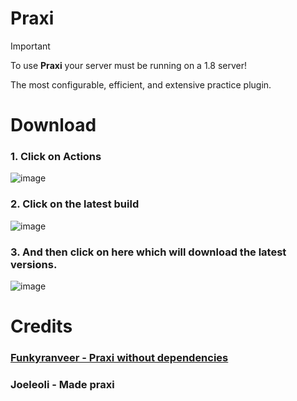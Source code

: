 # Praxi
> [!IMPORTANT]
> To use **Praxi** your server must be running on a 1.8 server!

The most configurable, efficient, and extensive practice plugin.

# Download
### 1. Click on **Actions**
![image](https://github.com/Devlrxxh/praxi/assets/125221056/8ad915ae-8dbd-4a70-9142-9eb2c04799b5)
### 2. Click on the latest build 
![image](https://github.com/Devlrxxh/praxi/assets/125221056/807e1768-6cfc-4f7f-b780-f093b98ad7c2)
### 3. And then click on here which will download the latest versions.
![image](https://github.com/Devlrxxh/praxi/assets/125221056/054966cd-1603-4e9e-9bc2-800e9538849d) 

# Credits
### [Funkyranveer - Praxi without dependencies](https://github.com/funkyranveer/praxi-nodependents)
### Joeleoli - Made praxi
